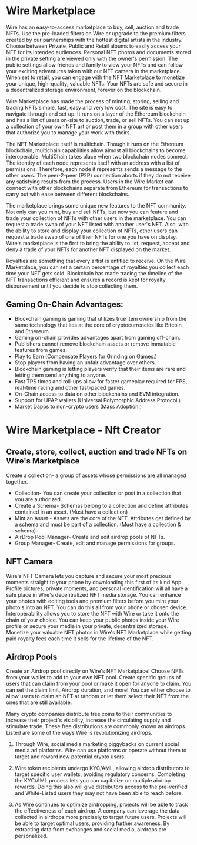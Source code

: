 # Wire Marketplace	
 
Wire has an easy-to-access marketplace to buy, sell, auction and trade NFTs. Use the pre-loaded filters on Wire or upgrade to the premium filters created by our partnerships with the hottest digital artists in the industry. Choose between Private, Public and Retail albums to easily access your NFT for its intended audiences. Personal NFT photos and documents stored in the private setting are viewed only with the owner's permission. The public settings allow friends and family to view your NFTs and can follow your exciting adventures taken with our NFT camera in the marketplace. When set to retail, you can engage with the NFT Marketplace to monetize your unique, high-quality, valuable NFTs. Your NFTs are safe and secure in a decentralized storage environment, forever on the blockchain.

Wire Marketplace has made the process of minting, storing, selling and trading NFTs simple, fast, easy and very low cost. The site is easy to navigate through and set up. It runs on a layer of the Ethereum blockchain and has a list of users on-site to auction, trade, or sell NFTs. You can set up a collection of your own NFT art or post them in a group with other users that authorize you to manage your work with theirs. 

The NFT Marketplace itself is multichain. Though it runs on the Ethereum blockchain, multichain capabilities allow almost all blockchains to become interoperable. MultiChain takes place when two blockchain nodes connect. The identity of each node represents itself with an address with a list of permissions. Therefore, each node it represents sends a message to the other users. The peer-2-peer (P2P) connection aborts if they do not receive any satisfying results from the process. Users in the Wire Market can connect with other blockchains separate from Ethereum for transactions to carry out with ease between different blockchains. 

The marketplace brings some unique new features to the NFT community. Not only can you mint, buy and sell NFTs, but now you can feature and trade your collection of NFTs with other users in the marketplace. You can request a trade swap of your NFT listed with another user's NFT. Also, with the ability to store and display your collection of NFTs, other users can request a trade swap of one of their NFTs for one you have on display. Wire's marketplace is the first to bring the ability to list, request, accept and deny a trade of your NFTs for another NFT displayed on the market.

Royalties are something that every artist is entitled to receive. On the Wire Marketplace, you can set a certain percentage of royalties you collect each time your NFT gets sold. Blockchain has made tracing the timeline of the NFT transactions efficient and ensures a record is kept for royalty disbursement until you decide to stop collecting them. 

## Gaming On-Chain Advantages:

* Blockchain gaming is gaming that utilizes true item ownership from the same technology that lies at the core of cryptocurrencies like Bitcoin and Ethereum.
* Gaming on-chain provides advantages apart from gaming off-chain. 
* Publishers cannot remove blockchain assets or remove immutable features from games.
* Play to Earn (Compensate Players for Grinding on Games.)
* Stop players from having an unfair advantage over others.
* Blockchain gaming is letting players verify that their items are rare and letting them send anything to anyone.
* Fast TPS times and roll-ups allow for faster gameplay required for FPS, real-time racing and other fast-paced games.
* On-Chain access to data on other blockchains and EVM integration.
* Support for UPAP wallets (Universal Polymorphic Address Protocol.)
* Market Dapps to non-crypto users (Mass Adoption.)

# Wire Marketplace - Nft Creator

## Create, store, collect, auction and trade NFTs on Wire's Marketplace

Create a collection- a group of assets whose permissions are all managed together. 
* Collection- You can create your collection or post in a collection that you are authorized. 
* Create a Schema- Schemas belong to a collection and define attributes contained in an asset. (Must have a collection)
* Mint an Asset - Assets are the core of the NFT. Attributes get defined by a schema and must be part of a collection. (Must have a collection & schema)
* AirDrop Pool Manager- Create and edit airdrop pools of NFTs.
* Group Manager- Create, edit and manage permissions for groups.
 
## NFT Camera

Wire's NFT Camera lets you capture and secure your most precious moments straight to your phone by downloading this first of its kind App. Profile pictures, private moments, and personal identification will all have a safe place in Wire's decentralized NFT media storage. You can enhance your photos with editing tools and premium filters before you mint your photo's into an NFT. You can do this all from your phone or chosen device. Interoperability allows you to store the NFT with Wire or take it onto the chain of your choice. You can keep your public photos inside your Wire profile or secure your media in your private, decentralized storage. Monetize your valuable NFT photos in Wire's NFT Marketplace while getting paid royalty fees each time it sells for the lifetime of the NFT.

## Airdrop Pools

Create an Airdrop pool directly on Wire's NFT Marketplace! Choose NFTs from your wallet to add to your own NFT pool. Create specific groups of users that can claim from your pool or make it open for anyone to claim. You can set the claim limit, Airdrop duration, and more! You can either choose to allow users to claim an NFT at random or let them select their NFT from the ones that are still available.

Many crypto companies distribute free coins to their communities to increase their project's visibility, increase the circulating supply and stimulate trade. These free distributions are commonly known as airdrops. Listed are some of the ways Wire is revolutionizing airdrops.

1. Through Wire, social media marketing piggybacks on current social media ad platforms. Wire can use platforms or operate without them to target and reward new potential crypto users.

2. Wire token recipients undergo KYC/AML, allowing airdrop distributors to target specific user wallets, avoiding regulatory concerns. Completing the KYC/AML process lets you can capitalize on multiple airdrop rewards. Doing this also will give distributors access to the pre-verified and White-Listed users they may not have been able to reach before.

3. As Wire continues to optimize airdropping, projects will be able to track the effectiveness of each airdrop. A company can leverage the data collected in airdrops more precisely to target future users. Projects will be able to target optimal users, providing further awareness. By extracting data from exchanges and social media, airdrops are personalized.

